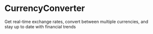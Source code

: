 # CurrencyConverter
 Get real-time exchange rates, convert between multiple currencies, and stay up to date with financial trends
